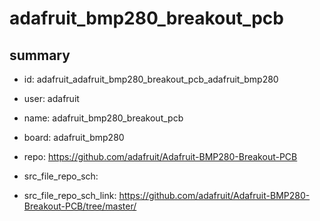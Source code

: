 # adafruit_bmp280_breakout_pcb
 
## summary 
* id: adafruit_adafruit_bmp280_breakout_pcb_adafruit_bmp280
* user: adafruit
* name: adafruit_bmp280_breakout_pcb
* board: adafruit_bmp280
* repo: https://github.com/adafruit/Adafruit-BMP280-Breakout-PCB



* src_file_repo_sch: 
* src_file_repo_sch_link: https://github.com/adafruit/Adafruit-BMP280-Breakout-PCB/tree/master/




